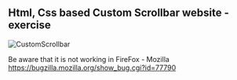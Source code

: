 Html, Css based Custom Scrollbar website - exercise
---

![CustomScrollbar](https://github.com/r4nd3l/CustomScrollbar/blob/master/img/sample.gif)

Be aware that it is not working in FireFox - Mozilla 
https://bugzilla.mozilla.org/show_bug.cgi?id=77790
